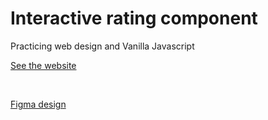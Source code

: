 # Interactive rating component

Practicing web design and Vanilla Javascript

[See the website](https://cthulhuscode.github.io/interactive-rating-component)

<br>

[Figma design](https://www.figma.com/file/yp2tWIPhdf6igLrRJMwEBh/interactive-rating-component)
